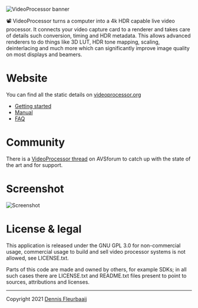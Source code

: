 ![VideoProcessor banner](https://github.com/defl/videoprocessor/blob/main/images/vp%20banner.png)

:film_projector: VideoProcessor turns a computer into a 4k HDR capable live video processor. It connects your video capture card to a renderer and takes care of details such conversion, timing and HDR metadata. This allows advanced renderers to do things like 3D LUT, HDR tone mapping, scaling, deinterlacing and much more which can significantly improve image quality on most displays and beamers.

# Website

You can find all the static details on [videoprocessor.org](http://videoprocessor.org)
- [Getting started](http://videoprocessor.org/getting_started)
- [Manual](http://videoprocessor.org/manual)
- [FAQ](http://videoprocessor.org/faq)

# Community

There is a [VideoProcessor thread](https://www.avsforum.com/threads/videoprocessor.3206050/) on AVSforum to catch up with the state of the art and for support.

# Screenshot

![Screenshot](https://github.com/defl/videoprocessor/blob/main/images/screenshot.png)

# License & legal

This application is released under the GNU GPL 3.0 for non-commercial usage, commercial usage to build and sell video processor systems is not allowed, see LICENSE.txt. 

Parts of this code are made and owned by others, for example SDKs; in all such cases there are LICENSE.txt and README.txt files present to point to sources, attributions and licenses.

------

 Copyright 2021 [Dennis Fleurbaaij](mailto:mail@dennisfleurbaaij.com)
